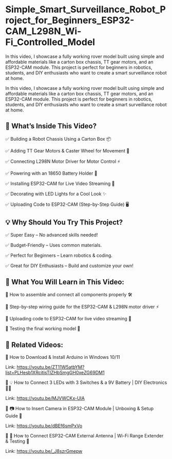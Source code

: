 # Simple_Smart_Surveillance_Robot_Project_for_Beginners_ESP32-CAM_L298N_Wi-Fi_Controlled_Model
In this video, I showcase a fully working rover model built using simple and affordable materials like a carton box chassis, TT gear motors, and an ESP32-CAM module. This project is perfect for beginners in robotics, students, and DIY enthusiasts who want to create a smart surveillance robot at home.

In this video, I showcase a fully working rover model built using simple and affordable materials like a carton box chassis, TT gear motors, and an ESP32-CAM module. This project is perfect for beginners in robotics, students, and DIY enthusiasts who want to create a smart surveillance robot at home.

## 🔹 What’s Inside This Video?

✅ Building a Robot Chassis Using a Carton Box 📦

✅ Adding TT Gear Motors & Caster Wheel for Movement 🔧

✅ Connecting L298N Motor Driver for Motor Control ⚡

✅ Powering with an 18650 Battery Holder 🔋

✅ Installing ESP32-CAM for Live Video Streaming 🎥

✅ Decorating with LED Lights for a Cool Look ✨

✅ Uploading Code to ESP32-CAM (Step-by-Step Guide) 🖥️


## 💡 Why Should You Try This Project?

✅ Super Easy – No advanced skills needed!

✅ Budget-Friendly – Uses common materials.

✅ Perfect for Beginners – Learn robotics & coding.

✅ Great for DIY Enthusiasts – Build and customize your own!


## 🔹 What You Will Learn in This Video:

🔹 How to assemble and connect all components properly 🛠️

🔹 Step-by-step wiring guide for the ESP32-CAM & L298N motor driver ⚡

🔹 Uploading code to ESP32-CAM for live video streaming 📡

🔹 Testing the final working model 🚀


## 📢 Related Videos:

🎥 How to Download & Install Arduino in Windows 10/11

Link: https://youtu.be/ZT11W5atbYM?list=PLHesb1XRcitisTIZHbSmgGH0xeZG69DM1

🎥 💡 How to Connect 3 LEDs with 3 Switches & a 9V Battery | DIY Electronics 🔋✨

Link: https://youtu.be/MJVWCKx-UIA

🎥 📷 How to Insert Camera in ESP32-CAM Module | Unboxing & Setup Guide 🚀

Link: https://youtu.be/dBEf6smPxVo

🎥 📡 How to Connect ESP32-CAM External Antenna | Wi-Fi Range Extender & Testing 🚀

Link: https://youtu.be/_J8szrGmepw
